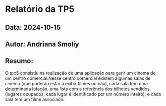 # Relatório da TP5
## Data: 2024-10-15
## Autor: Andriana Smoliy
## Resumo: 
O tpc5 consistiu na realização de uma aplicação para gerir um cinema de um centro comercial.Nesse centro comercial existem algumas salas de cinema (que poderão estar a exibir filmes ou não), cada sala tem uma determinada 
lotação, uma lista com a referência dos bilhetes vendidos (lugares ocupados; cada lugar é identificado por um número inteiro), e cada sala tem um filme associado.
